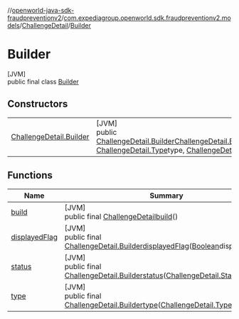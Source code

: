 //[openworld-java-sdk-fraudpreventionv2](../../../../index.md)/[com.expediagroup.openworld.sdk.fraudpreventionv2.models](../../index.md)/[ChallengeDetail](../index.md)/[Builder](index.md)

# Builder

[JVM]\
public final class [Builder](index.md)

## Constructors

| | |
|---|---|
| [ChallengeDetail.Builder](-challenge-detail.-builder.md) | [JVM]<br>public [ChallengeDetail.Builder](index.md)[ChallengeDetail.Builder](-challenge-detail.-builder.md)([Boolean](https://docs.oracle.com/javase/8/docs/api/java/lang/Boolean.html)displayedFlag, [ChallengeDetail.Type](../-type/index.md)type, [ChallengeDetail.Status](../-status/index.md)status) |

## Functions

| Name | Summary |
|---|---|
| [build](build.md) | [JVM]<br>public final [ChallengeDetail](../index.md)[build](build.md)() |
| [displayedFlag](displayed-flag.md) | [JVM]<br>public final [ChallengeDetail.Builder](index.md)[displayedFlag](displayed-flag.md)([Boolean](https://docs.oracle.com/javase/8/docs/api/java/lang/Boolean.html)displayedFlag) |
| [status](status.md) | [JVM]<br>public final [ChallengeDetail.Builder](index.md)[status](status.md)([ChallengeDetail.Status](../-status/index.md)status) |
| [type](type.md) | [JVM]<br>public final [ChallengeDetail.Builder](index.md)[type](type.md)([ChallengeDetail.Type](../-type/index.md)type) |
